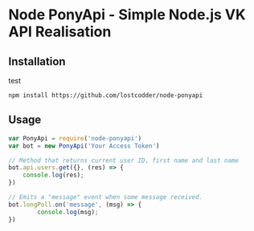 # Node PonyApi - Simple Node.js VK API Realisation
## Installation
test
```
npm install https://github.com/lostcodder/node-ponyapi
```

## Usage

```js
var PonyApi = require('node-ponyapi')
var bot = new PonyApi('Your Access Token')

// Method that returns current user ID, first name and last name
bot.api.users.get({}, (res) => {
    console.log(res);
})

// Emits a "message" event when some message received.
bot.longPoll.on('message', (msg) => {
        console.log(msg);
})
```
